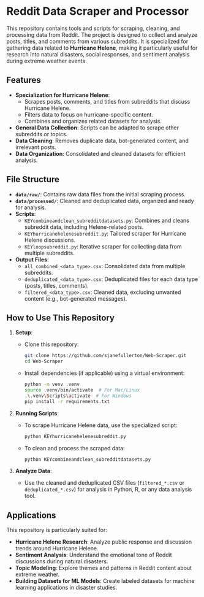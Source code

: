 # Reddit Data Scraper and Processor

This repository contains tools and scripts for scraping, cleaning, and processing data from Reddit. The project is designed to collect and analyze posts, titles, and comments from various subreddits. It is specialized for gathering data related to **Hurricane Helene**, making it particularly useful for research into natural disasters, social responses, and sentiment analysis during extreme weather events.

## Features
- **Specialization for Hurricane Helene**:
  - Scrapes posts, comments, and titles from subreddits that discuss Hurricane Helene.
  - Filters data to focus on hurricane-specific content.
  - Combines and organizes related datasets for analysis.
- **General Data Collection**: Scripts can be adapted to scrape other subreddits or topics.
- **Data Cleaning**: Removes duplicate data, bot-generated content, and irrelevant posts.
- **Data Organization**: Consolidated and cleaned datasets for efficient analysis.

## File Structure
- **`data/raw/`**: Contains raw data files from the initial scraping process.
- **`data/processed/`**: Cleaned and deduplicated data, organized and ready for analysis.
- **Scripts**:
  - `KEYcombineandclean_subredditdatasets.py`: Combines and cleans subreddit data, including Helene-related posts.
  - `KEYhurricanehelenesubreddit.py`: Tailored scraper for Hurricane Helene discussions.
  - `KEYloopsubreddit.py`: Iterative scraper for collecting data from multiple subreddits.
- **Output Files**:
  - `all_combined_<data_type>.csv`: Consolidated data from multiple subreddits.
  - `deduplicated_<data_type>.csv`: Deduplicated files for each data type (posts, titles, comments).
  - `filtered_<data_type>.csv`: Cleaned data, excluding unwanted content (e.g., bot-generated messages).

## How to Use This Repository
1. **Setup**:
   - Clone this repository:  
     ```bash
     git clone https://github.com/sjanefullerton/Web-Scraper.git
     cd Web-Scraper
     ```
   - Install dependencies (if applicable) using a virtual environment:
     ```bash
     python -m venv .venv
     source .venv/bin/activate  # For Mac/Linux
     .\.venv\Scripts\activate  # For Windows
     pip install -r requirements.txt
     ```
   
2. **Running Scripts**:
   - To scrape Hurricane Helene data, use the specialized script:
     ```bash
     python KEYhurricanehelenesubreddit.py
     ```
   - To clean and process the scraped data:
     ```bash
     python KEYcombineandclean_subredditdatasets.py
     ```

3. **Analyze Data**:
   - Use the cleaned and deduplicated CSV files (`filtered_*.csv` or `deduplicated_*.csv`) for analysis in Python, R, or any data analysis tool.

## Applications
This repository is particularly suited for:
- **Hurricane Helene Research**: Analyze public response and discussion trends around Hurricane Helene.
- **Sentiment Analysis**: Understand the emotional tone of Reddit discussions during natural disasters.
- **Topic Modeling**: Explore themes and patterns in Reddit content about extreme weather.
- **Building Datasets for ML Models**: Create labeled datasets for machine learning applications in disaster studies.




